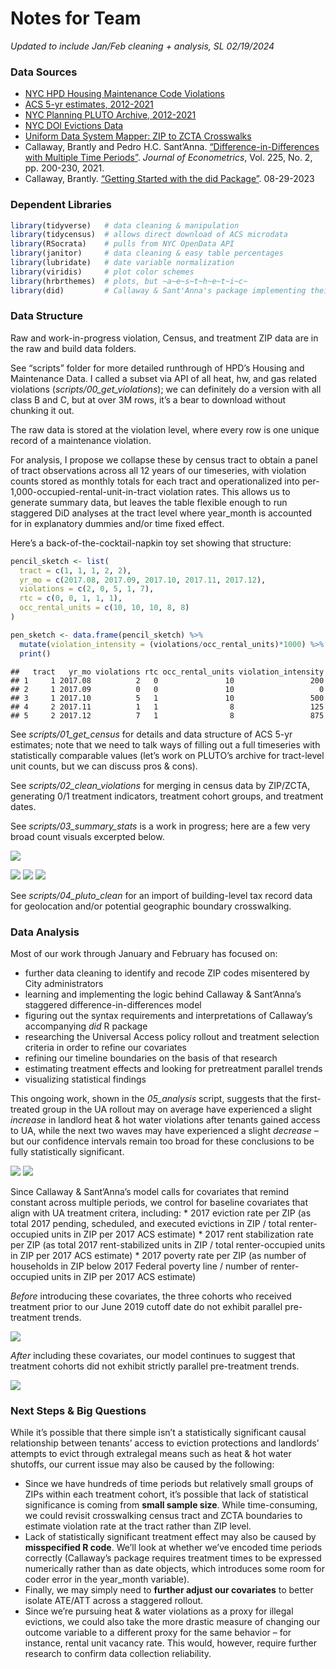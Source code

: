 Notes for Team
================

*Updated to include Jan/Feb cleaning + analysis, SL 02/19/2024*

### Data Sources

- [NYC HPD Housing Maintenance Code
  Violations](https://data.cityofnewyork.us/Housing-Development/Housing-Maintenance-Code-Violations/wvxf-dwi5)
- [ACS 5-yr estimates, 2012-2021](https://walker-data.com/tidycensus/)
- [NYC Planning PLUTO Archive,
  2012-2021](https://www.nyc.gov/site/planning/data-maps/open-data/bytes-archive.page)
- [NYC DOI Evictions
  Data](https://data.cityofnewyork.us/City-Government/Evictions/6z8x-wfk4/about_data)
- [Uniform Data System Mapper: ZIP to ZCTA
  Crosswalks](https://udsmapper.org/zip-code-to-zcta-crosswalk/)
- Callaway, Brantly and Pedro H.C. Sant’Anna.
  [“Difference-in-Differences with Multiple Time
  Periods”](https://doi.org/10.1016/j.jeconom.2020.12.001). *Journal of
  Econometrics*, Vol. 225, No. 2, pp. 200-230, 2021.
- Callaway, Brantly. [“Getting Started with the did
  Package”](https://bcallaway11.github.io/did/articles/did-basics.html).
  08-29-2023

### Dependent Libraries

``` r
library(tidyverse)   # data cleaning & manipulation
library(tidycensus)  # allows direct download of ACS microdata
library(RSocrata)    # pulls from NYC OpenData API
library(janitor)     # data cleaning & easy table percentages
library(lubridate)   # date variable normalization
library(viridis)     # plot color schemes
library(hrbrthemes)  # plots, but ~a~e~s~t~h~e~t~i~c~ 
library(did)         # Callaway & Sant'Anna's package implementing their staggered DiD method
```

### Data Structure

Raw and work-in-progress violation, Census, and treatment ZIP data are
in the raw and build data folders.

See “scripts” folder for more detailed runthrough of HPD’s Housing and
Maintenance Data. I called a subset via API of all heat, hw, and gas
related violations (*scripts/00_get_violations*); we can definitely do a
version with all class B and C, but at over 3M rows, it’s a bear to
download without chunking it out.

The raw data is stored at the violation level, where every row is one
unique record of a maintenance violation.

For analysis, I propose we collapse these by census tract to obtain a
panel of tract observations across all 12 years of our timeseries, with
violation counts stored as monthly totals for each tract and
operationalized into per-1,000-occupied-rental-unit-in-tract violation
rates. This allows us to generate summary data, but leaves the table
flexible enough to run staggered DiD analyses at the tract level where
year_month is accounted for in explanatory dummies and/or time fixed
effect.

Here’s a back-of-the-cocktail-napkin toy set showing that structure:

``` r
pencil_sketch <- list(
  tract = c(1, 1, 1, 2, 2),
  yr_mo = c(2017.08, 2017.09, 2017.10, 2017.11, 2017.12),
  violations = c(2, 0, 5, 1, 7),
  rtc = c(0, 0, 1, 1, 1),
  occ_rental_units = c(10, 10, 10, 8, 8)
)

pen_sketch <- data.frame(pencil_sketch) %>% 
  mutate(violation_intensity = (violations/occ_rental_units)*1000) %>% 
  print()
```

    ##   tract   yr_mo violations rtc occ_rental_units violation_intensity
    ## 1     1 2017.08          2   0               10                 200
    ## 2     1 2017.09          0   0               10                   0
    ## 3     1 2017.10          5   1               10                 500
    ## 4     2 2017.11          1   1                8                 125
    ## 5     2 2017.12          7   1                8                 875

See *scripts/01_get_census* for details and data structure of ACS 5-yr
estimates; note that we need to talk ways of filling out a full
timeseries with statistically comparable values (let’s work on PLUTO’s
archive for tract-level unit counts, but we can discuss pros & cons).

See *scripts/02_clean_violations* for merging in census data by
ZIP/ZCTA, generating 0/1 treatment indicators, treatment cohort groups,
and treatment dates.

See *scripts/03_summary_stats* is a work in progress; here are a few
very broad count visuals excerpted below.

![](plots/monthly_counts_geom_col.svg)

![](plots/yearly_utility_counts.svg)
![](plots/yearly_counts_by_treatment.svg)
![](plots/yearly_counts_by_cohort_linechart.svg)

See *scripts/04_pluto_clean* for an import of building-level tax record
data for geolocation and/or potential geographic boundary crosswalking.

### Data Analysis

Most of our work through January and February has focused on:

- further data cleaning to identify and recode ZIP codes misentered by
  City administrators
- learning and implementing the logic behind Callaway & Sant’Anna’s
  staggered difference-in-differences model
- figuring out the syntax requirements and interpretations of Callaway’s
  accompanying *did* R package
- researching the Universal Access policy rollout and treatment
  selection criteria in order to refine our covariates
- refining our timeline boundaries on the basis of that research
- estimating treatment effects and looking for pretreatment parallel
  trends
- visualizing statistical findings

This ongoing work, shown in the *05_analysis* script, suggests that the
first-treated group in the UA rollout may on average have experienced a
slight *increase* in landlord heat & hot water violations after tenants
gained access to UA, while the next two waves may have experienced a
slight *decrease* – but our confidence intervals remain too broad for
these conclusions to be fully statistically significant.

![](plots/att_av_by_grp_with_covars.svg)
![](plots/att_2012_2019_w_covars_code_screencap.png)

Since Callaway & Sant’Anna’s model calls for covariates that remind
constant across multiple periods, we control for baseline covariates
that align with UA treatment critera, including: \* 2017 eviction rate
per ZIP (as total 2017 pending, scheduled, and executed evictions in ZIP
/ total renter-occupied units in ZIP per 2017 ACS estimate) \* 2017 rent
stabilization rate per ZIP (as total 2017 rent-stabilized units in ZIP /
total renter-occupied units in ZIP per 2017 ACS estimate) \* 2017
poverty rate per ZIP (as number of households in ZIP below 2017 Federal
poverty line / number of renter-occupied units in ZIP per 2017 ACS
estimate)

*Before* introducing these covariates, the three cohorts who received
treatment prior to our June 2019 cutoff date do not exhibit parallel
pre-treatment trends.

![](plots/ate_2012_2019_wo_covars.svg)

*After* including these covariates, our model continues to suggest that
treatment cohorts did not exhibit strictly parallel pre-treatment
trends.

![](plots/ate_2012_2019_with_covars.svg)

### Next Steps & Big Questions

While it’s possible that there simple isn’t a statistically significant
causal relationship between tenants’ access to eviction protections and
landlords’ attempts to evict through extralegal means such as heat & hot
water shutoffs, our current issue may also be caused by the following:

- Since we have hundreds of time periods but relatively small groups of
  ZIPs within each treatment cohort, it’s possible that lack of
  statistical significance is coming from **small sample size**. While
  time-consuming, we could revisit crosswalking census tract and ZCTA
  boundaries to estimate violation rate at the tract rather than ZIP
  level.
- Lack of statistically significant treatment effect may also be caused
  by **misspecified R code**. We’ll look at whether we’ve encoded time
  periods correctly (Callaway’s package requires treatment times to be
  expressed numerically rather than as date objects, which introduces
  some room for coder error in the year_month variable).
- Finally, we may simply need to **further adjust our covariates** to
  better isolate ATE/ATT across a staggered rollout.
- Since we’re pursuing heat & water violations as a proxy for illegal
  evictions, we could also take the more drastic measure of changing our
  outcome variable to a different proxy for the same behavior – for
  instance, rental unit vacancy rate. This would, however, require
  further research to confirm data collection reliability.
